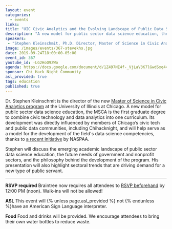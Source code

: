 ```yaml
---
layout: event
categories:
  - events
links:
title: "UIC Civic Analytics and the Evolving Landscape of Public Data Science Education"
description: "A new model for public sector data science education, the MSCA is the first graduate degree to combine civic technology and data analytics into one curriculum. Its development was directly influenced by members of Chicago’s civic tech and public data communities, including Chihacknight, and will help serve as a model for the development of the field's data science competencies, thanks to a recent initiative by NASPAA."
speakers:
 - "Stephen Kleinschmit, Ph.D. Director, Master of Science in Civic Analytics University of Illinois at Chicago"
image: /images/events/367-stevekhs.jpg
date: 2019-09-24T18:00:00-05:00
event_id: 367
youtube_id: -LG2HoO9ZWo
agenda: https://docs.google.com/document/d/1Z497NE4f-_VjLaV3K7lGwdSxq447MZuZjsQEcTuLqvg/edit?usp=sharing
sponsor: Chi Hack Night Community
asl_provided: true
tags: education
published: true
---
```


Dr. Stephen Kleinschmit is the director of the new [Master of Science in Civic Analytics program](http://go.uic.edu/msca) at the University of Illinois at Chicago. A new model for public sector data science education, the MSCA is the first graduate degree to combine civic technology and data analytics into one curriculum. Its development was directly influenced by members of Chicago’s civic tech and public data communities, including Chihacknight, and will help serve as a model for the development of the field's data science competencies, thanks to [a recent initiative](https://www.naspaa.org/data-science-white-paper-winners-announced) by NASPAA.

Stephen will discuss the emerging academic landscape of public sector data science education, the future needs of government and nonprofit sectors, and the philosophy behind the development of the program.  His presentation will also highlight sectoral trends that are driving demand for a new type of public servant.

---

**RSVP required** Braintree now requires all attendees to [RSVP beforehand]({{site.rsvp_url}}) by 12:00 PM (noon). Walk-ins will not be allowed!

**ASL** This event will {% unless page.asl_provided %} not {% endunless %}have an American Sign Language interpreter.

**Food** Food and drinks will be provided. We encourage attendees to bring their own water bottles to reduce waste.
